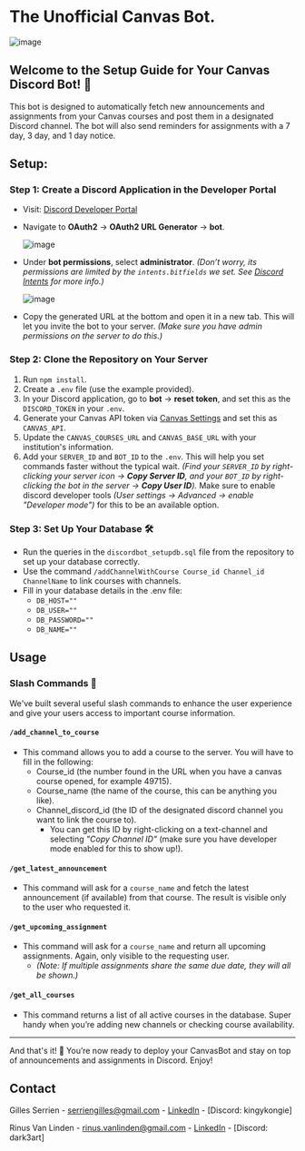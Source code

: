 # The Unofficial Canvas Bot.
![image](https://github.com/user-attachments/assets/97e68a62-f6e9-41d5-b2fe-708b49464401)

## Welcome to the Setup Guide for Your Canvas Discord Bot! 🎉

This bot is designed to automatically fetch new announcements and assignments from your Canvas courses and post them in a designated Discord channel. The bot will also send reminders for assignments with a 7 day, 3 day, and 1 day notice.

## Setup:

### Step 1: Create a Discord Application in the Developer Portal
- Visit: [Discord Developer Portal](https://discord.com/developers/docs/intro)
- Navigate to **OAuth2** -> **OAuth2 URL Generator** -> **bot**.
  
  ![image](https://github.com/user-attachments/assets/3214d1f4-81eb-4497-ac98-64eef3c59186)

- Under **bot permissions**, select **administrator**. *(Don’t worry, its permissions are limited by the `intents.bitfields` we set. See [Discord Intents](https://discord.com/developers/docs/topics/gateway#list-of-intents) for more info.)*
  
  ![image](https://github.com/user-attachments/assets/804290da-0a80-4d7b-8279-ed89da084422)

- Copy the generated URL at the bottom and open it in a new tab. This will let you invite the bot to your server. *(Make sure you have admin permissions on the server to do this.)*

### Step 2: Clone the Repository on Your Server
1. Run `npm install`.
2. Create a `.env` file (use the example provided).
3. In your Discord application, go to **bot** -> **reset token**, and set this as the `DISCORD_TOKEN` in your `.env`.
4. Generate your Canvas API token via [Canvas Settings](https://canvas.kdg.be/profile/settings) and set this as `CANVAS_API`.
5. Update the `CANVAS_COURSES_URL` and `CANVAS_BASE_URL` with your institution's information.
6. Add your `SERVER_ID` and `BOT_ID` to the `.env`. This will help you set commands faster without the typical wait. *(Find your `SERVER_ID` by right-clicking your server icon -> **Copy Server ID**, and your `BOT_ID` by right-clicking the bot in the server -> **Copy User ID**).* Make sure to enable discord developer tools *(User settings -> Advanced -> enable "Developer mode")* for this to be an available option.

### Step 3: Set Up Your Database 🛠️
- Run the queries in the `discordbot_setupdb.sql` file from the repository to set up your database correctly.
- Use the command `/addChannelWithCourse Course_id Channel_id ChannelName` to link courses with channels.
- Fill in your database details in the .env file:
   - `DB_HOST=""`
   - `DB_USER=""`
   - `DB_PASSWORD=""`
   - `DB_NAME=""`

## Usage

### Slash Commands 🚀
We've built several useful slash commands to enhance the user experience and give your users access to important course information.

#### `/add_channel_to_course`
- This command allows you to add a course to the server. You will have to fill in the following:
  - Course_id (the number found in the URL when you have a canvas course opened, for example 49715).
  - Course_name (the name of the course, this can be anything you like).
  - Channel_discord_id (the ID of the designated discord channel you want to link the course to).
    - You can get this ID by right-clicking on a text-channel and selecting *"Copy Channel ID"* (make sure you have developer mode enabled for this to show up!).

#### `/get_latest_announcement`
- This command will ask for a `course_name` and fetch the latest announcement (if available) from that course. The result is visible only to the user who requested it.

#### `/get_upcoming_assignment`
- This command will ask for a `course_name` and return all upcoming assignments. Again, only visible to the requesting user.
  - *(Note: If multiple assignments share the same due date, they will all be shown.)*

#### `/get_all_courses`
- This command returns a list of all active courses in the database. Super handy when you’re adding new channels or checking course availability.

---

And that's it! 🎉 You’re now ready to deploy your CanvasBot and stay on top of announcements and assignments in Discord. Enjoy!

## Contact
Gilles Serrien - [serriengilles@gmail.com](mailto:serriengilles@gmail.com) - [LinkedIn](https://www.linkedin.com/in/gillesserrien/) - [Discord: kingykongie]

Rinus Van Linden - [rinus.vanlinden@gmail.com](mailto:rinus.vanlinden@gmail.com) - [LinkedIn](https://www.linkedin.com/in/rinus-van-linden-a8b454292/) - [Discord: dark3art]
